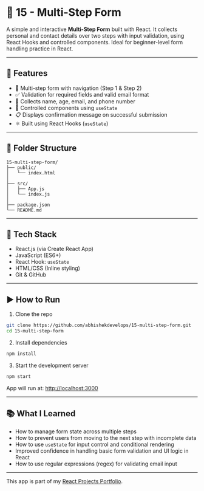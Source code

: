 # 📝 15 - Multi-Step Form

A simple and interactive **Multi-Step Form** built with React. It collects personal and contact details over two steps with input validation, using React Hooks and controlled components. Ideal for beginner-level form handling practice in React.

---

## 🚀 Features

- 🔢 Multi-step form with navigation (Step 1 & Step 2)  
- ✅ Validation for required fields and valid email format  
- 🎯 Collects name, age, email, and phone number  
- 🧠 Controlled components using `useState`  
- 📋 Displays confirmation message on successful submission  
- ⚛️ Built using React Hooks (`useState`)  

---

## 📂 Folder Structure

```
15-multi-step-form/
├── public/
│   └── index.html
│
├── src/
│   ├── App.js
│   └── index.js
│
├── package.json
└── README.md
```

---

## 🧠 Tech Stack

- React.js (via Create React App)  
- JavaScript (ES6+)  
- React Hook: `useState`  
- HTML/CSS (Inline styling)  
- Git & GitHub  

---

## ▶️ How to Run

1. Clone the repo
```bash
git clone https://github.com/abhishekdevelops/15-multi-step-form.git
cd 15-multi-step-form
```

2. Install dependencies
```bash
npm install
```

3. Start the development server
```bash
npm start
```

App will run at: [http://localhost:3000](http://localhost:3000)

---

## 📚 What I Learned

- How to manage form state across multiple steps  
- How to prevent users from moving to the next step with incomplete data  
- How to use `useState` for input control and conditional rendering  
- Improved confidence in handling basic form validation and UI logic in React
- How to use regular expressions (regex) for validating email input  


---

This app is part of my [React Projects Portfolio](https://github.com/abhishekdevelops/react-projects-portfolio).
